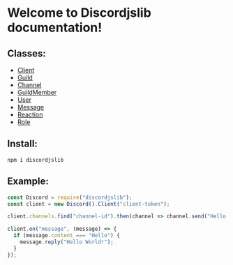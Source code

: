 # Welcome to Discordjslib documentation!

## Classes:

- [Client](https://github.com/discordjslib/discordjslib/blob/main/Documentation/Classes/Client.md)
- [Guild](https://github.com/discordjslib/discordjslib/blob/main/Documentation/Classes/Guild.md)
- [Channel](https://github.com/discordjslib/discordjslib/blob/main/Documentation/Classes/Channel.md)
- [GuildMember](<(https://github.com/discordjslib/discordjslib/blob/main/Documentation/Classes/GuildMember.md)>)
- [User](https://github.com/discordjslib/discordjslib/blob/main/Documentation/Classes/User.md)
- [Message](https://github.com/discordjslib/discordjslib/blob/main/Documentation/Classes/Message.md)
- [Reaction](https://github.com/discordjslib/discordjslib/blob/main/Documentation/Classes/Reaction.md)
- [Role](https://github.com/discordjslib/discordjslib/blob/main/Documentation/Classes/Role.md)

## Install:

`npm i discordjslib`

## Example:

```js
const Discord = require("discordjslib");
const client = new Discord().Client("client-token");

client.channels.find("channel-id").then(channel => channel.send("Hello World!"));

client.on("message", (message) => {
  if (message.content === "Hello") {
    message.reply("Hello World!");
  }
});
```
